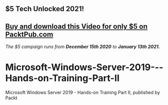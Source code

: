 ## $5 Tech Unlocked 2021!
[Buy and download this Video for only $5 on PacktPub.com](https://www.packtpub.com/product/microsoft-windows-server-2019-hands-on-training-part-ii-video/9781800568174)
-----
*The $5 campaign         runs from __December 15th 2020__ to __January 13th 2021.__*

# Microsoft-Windows-Server-2019---Hands-on-Training-Part-II
Microsoft Windows Server 2019 - Hands-on Training Part II, published by Packt
